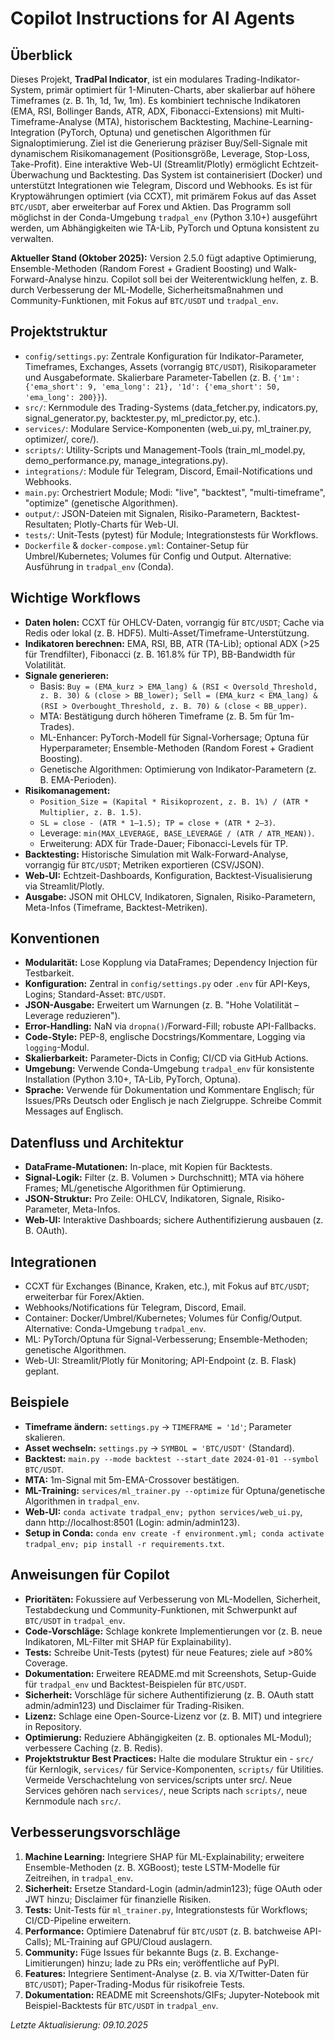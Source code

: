 # Copilot Instructions for AI Agents

## Überblick
Dieses Projekt, **TradPal Indicator**, ist ein modulares Trading-Indikator-System, primär optimiert für 1-Minuten-Charts, aber skalierbar auf höhere Timeframes (z. B. 1h, 1d, 1w, 1m). Es kombiniert technische Indikatoren (EMA, RSI, Bollinger Bands, ATR, ADX, Fibonacci-Extensions) mit Multi-Timeframe-Analyse (MTA), historischem Backtesting, Machine-Learning-Integration (PyTorch, Optuna) und genetischen Algorithmen für Signaloptimierung. Ziel ist die Generierung präziser Buy/Sell-Signale mit dynamischem Risikomanagement (Positionsgröße, Leverage, Stop-Loss, Take-Profit). Eine interaktive Web-UI (Streamlit/Plotly) ermöglicht Echtzeit-Überwachung und Backtesting. Das System ist containerisiert (Docker) und unterstützt Integrationen wie Telegram, Discord und Webhooks. Es ist für Kryptowährungen optimiert (via CCXT), mit primärem Fokus auf das Asset `BTC/USDT`, aber erweiterbar auf Forex und Aktien. Das Programm soll möglichst in der Conda-Umgebung `tradpal_env` (Python 3.10+) ausgeführt werden, um Abhängigkeiten wie TA-Lib, PyTorch und Optuna konsistent zu verwalten.

**Aktueller Stand (Oktober 2025):** Version 2.5.0 fügt adaptive Optimierung, Ensemble-Methoden (Random Forest + Gradient Boosting) und Walk-Forward-Analyse hinzu. Copilot soll bei der Weiterentwicklung helfen, z. B. durch Verbesserung der ML-Modelle, Sicherheitsmaßnahmen und Community-Funktionen, mit Fokus auf `BTC/USDT` und `tradpal_env`.

## Projektstruktur
- `config/settings.py`: Zentrale Konfiguration für Indikator-Parameter, Timeframes, Exchanges, Assets (vorrangig `BTC/USDT`), Risikoparameter und Ausgabeformate. Skalierbare Parameter-Tabellen (z. B. `{'1m': {'ema_short': 9, 'ema_long': 21}, '1d': {'ema_short': 50, 'ema_long': 200}}`).
- `src/`: Kernmodule des Trading-Systems (data_fetcher.py, indicators.py, signal_generator.py, backtester.py, ml_predictor.py, etc.).
- `services/`: Modulare Service-Komponenten (web_ui.py, ml_trainer.py, optimizer/, core/).
- `scripts/`: Utility-Scripts und Management-Tools (train_ml_model.py, demo_performance.py, manage_integrations.py).
- `integrations/`: Module für Telegram, Discord, Email-Notifications und Webhooks.
- `main.py`: Orchestriert Module; Modi: "live", "backtest", "multi-timeframe", "optimize" (genetische Algorithmen).
- `output/`: JSON-Dateien mit Signalen, Risiko-Parametern, Backtest-Resultaten; Plotly-Charts für Web-UI.
- `tests/`: Unit-Tests (pytest) für Module; Integrationstests für Workflows.
- `Dockerfile` & `docker-compose.yml`: Container-Setup für Umbrel/Kubernetes; Volumes für Config und Output. Alternative: Ausführung in `tradpal_env` (Conda).

## Wichtige Workflows
- **Daten holen:** CCXT für OHLCV-Daten, vorrangig für `BTC/USDT`; Cache via Redis oder lokal (z. B. HDF5). Multi-Asset/Timeframe-Unterstützung.
- **Indikatoren berechnen:** EMA, RSI, BB, ATR (TA-Lib); optional ADX (>25 für Trendfilter), Fibonacci (z. B. 161.8% für TP), BB-Bandwidth für Volatilität.
- **Signale generieren:**
  - Basis: `Buy = (EMA_kurz > EMA_lang) & (RSI < Oversold_Threshold, z. B. 30) & (close > BB_lower); Sell = (EMA_kurz < EMA_lang) & (RSI > Overbought_Threshold, z. B. 70) & (close < BB_upper)`.
  - MTA: Bestätigung durch höheren Timeframe (z. B. 5m für 1m-Trades).
  - ML-Enhancer: PyTorch-Modell für Signal-Vorhersage; Optuna für Hyperparameter; Ensemble-Methoden (Random Forest + Gradient Boosting).
  - Genetische Algorithmen: Optimierung von Indikator-Parametern (z. B. EMA-Perioden).
- **Risikomanagement:**
  - `Position_Size = (Kapital * Risikoprozent, z. B. 1%) / (ATR * Multiplier, z. B. 1.5)`.
  - `SL = close - (ATR * 1–1.5); TP = close + (ATR * 2–3)`.
  - Leverage: `min(MAX_LEVERAGE, BASE_LEVERAGE / (ATR / ATR_MEAN))`.
  - Erweiterung: ADX für Trade-Dauer; Fibonacci-Levels für TP.
- **Backtesting:** Historische Simulation mit Walk-Forward-Analyse, vorrangig für `BTC/USDT`; Metriken exportieren (CSV/JSON).
- **Web-UI:** Echtzeit-Dashboards, Konfiguration, Backtest-Visualisierung via Streamlit/Plotly.
- **Ausgabe:** JSON mit OHLCV, Indikatoren, Signalen, Risiko-Parametern, Meta-Infos (Timeframe, Backtest-Metriken).

## Konventionen
- **Modularität:** Lose Kopplung via DataFrames; Dependency Injection für Testbarkeit.
- **Konfiguration:** Zentral in `config/settings.py` oder `.env` für API-Keys, Logins; Standard-Asset: `BTC/USDT`.
- **JSON-Ausgabe:** Erweitert um Warnungen (z. B. "Hohe Volatilität – Leverage reduzieren").
- **Error-Handling:** NaN via `dropna()`/Forward-Fill; robuste API-Fallbacks.
- **Code-Style:** PEP-8, englische Docstrings/Kommentare, Logging via `logging`-Modul.
- **Skalierbarkeit:** Parameter-Dicts in Config; CI/CD via GitHub Actions.
- **Umgebung:** Verwende Conda-Umgebung `tradpal_env` für konsistente Installation (Python 3.10+, TA-Lib, PyTorch, Optuna).
- **Sprache:** Verwende für Dokumentation und Kommentare Englisch; für Issues/PRs Deutsch oder Englisch je nach Zielgruppe. Schreibe Commit Messages auf Englisch.

## Datenfluss und Architektur
- **DataFrame-Mutationen:** In-place, mit Kopien für Backtests.
- **Signal-Logik:** Filter (z. B. Volumen > Durchschnitt); MTA via höhere Frames; ML/genetische Algorithmen für Optimierung.
- **JSON-Struktur:** Pro Zeile: OHLCV, Indikatoren, Signale, Risiko-Parameter, Meta-Infos.
- **Web-UI:** Interaktive Dashboards; sichere Authentifizierung ausbauen (z. B. OAuth).

## Integrationen
- CCXT für Exchanges (Binance, Kraken, etc.), mit Fokus auf `BTC/USDT`; erweiterbar für Forex/Aktien.
- Webhooks/Notifications für Telegram, Discord, Email.
- Container: Docker/Umbrel/Kubernetes; Volumes für Config/Output. Alternative: Conda-Umgebung `tradpal_env`.
- ML: PyTorch/Optuna für Signal-Verbesserung; Ensemble-Methoden; genetische Algorithmen.
- Web-UI: Streamlit/Plotly für Monitoring; API-Endpoint (z. B. Flask) geplant.

## Beispiele
- **Timeframe ändern:** `settings.py` -> `TIMEFRAME = '1d'`; Parameter skalieren.
- **Asset wechseln:** `settings.py` -> `SYMBOL = 'BTC/USDT'` (Standard).
- **Backtest:** `main.py --mode backtest --start_date 2024-01-01 --symbol BTC/USDT`.
- **MTA:** 1m-Signal mit 5m-EMA-Crossover bestätigen.
- **ML-Training:** `services/ml_trainer.py --optimize` für Optuna/genetische Algorithmen in `tradpal_env`.
- **Web-UI:** `conda activate tradpal_env; python services/web_ui.py`, dann http://localhost:8501 (Login: admin/admin123).
- **Setup in Conda:** `conda env create -f environment.yml; conda activate tradpal_env; pip install -r requirements.txt`.

## Anweisungen für Copilot
- **Prioritäten:** Fokussiere auf Verbesserung von ML-Modellen, Sicherheit, Testabdeckung und Community-Funktionen, mit Schwerpunkt auf `BTC/USDT` in `tradpal_env`.
- **Code-Vorschläge:** Schlage konkrete Implementierungen vor (z. B. neue Indikatoren, ML-Filter mit SHAP für Explainability).
- **Tests:** Schreibe Unit-Tests (pytest) für neue Features; ziele auf >80% Coverage.
- **Dokumentation:** Erweitere README.md mit Screenshots, Setup-Guide für `tradpal_env` und Backtest-Beispielen für `BTC/USDT`.
- **Sicherheit:** Vorschläge für sichere Authentifizierung (z. B. OAuth statt admin/admin123) und Disclaimer für Trading-Risiken.
- **Lizenz:** Schlage eine Open-Source-Lizenz vor (z. B. MIT) und integriere in Repository.
- **Optimierung:** Reduziere Abhängigkeiten (z. B. optionales ML-Modul); verbessere Caching (z. B. Redis).
- **Projektstruktur Best Practices:** Halte die modulare Struktur ein - `src/` für Kernlogik, `services/` für Service-Komponenten, `scripts/` für Utilities. Vermeide Verschachtelung von services/scripts unter src/. Neue Services gehören nach `services/`, neue Scripts nach `scripts/`, neue Kernmodule nach `src/`.

## Verbesserungsvorschläge
1. **Machine Learning:** Integriere SHAP für ML-Explainability; erweitere Ensemble-Methoden (z. B. XGBoost); teste LSTM-Modelle für Zeitreihen, in `tradpal_env`.
2. **Sicherheit:** Ersetze Standard-Login (admin/admin123); füge OAuth oder JWT hinzu; Disclaimer für finanzielle Risiken.
3. **Tests:** Unit-Tests für `ml_trainer.py`, Integrationstests für Workflows; CI/CD-Pipeline erweitern.
4. **Performance:** Optimiere Datenabruf für `BTC/USDT` (z. B. batchweise API-Calls); ML-Training auf GPU/Cloud auslagern.
5. **Community:** Füge Issues für bekannte Bugs (z. B. Exchange-Limitierungen) hinzu; lade zu PRs ein; veröffentliche auf PyPI.
6. **Features:** Integriere Sentiment-Analyse (z. B. via X/Twitter-Daten für `BTC/USDT`); Paper-Trading-Modus für risikofreie Tests.
7. **Dokumentation:** README mit Screenshots/GIFs; Jupyter-Notebook mit Beispiel-Backtests für `BTC/USDT` in `tradpal_env`.

*Letzte Aktualisierung: 09.10.2025*
